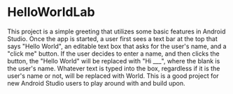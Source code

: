 # HelloWorldLab

This project is a simple greeting that utilizes some basic features in Android Studio. 
Once the app is started, a user first sees a text bar at the top that says "Hello World", an editable text box that asks for the user's name, and a "click me" button.
If the user decides to enter a name, and then clicks the button, the "Hello World" will be replaced with "Hi ___", where the blank is the user's name.
Whatever text is typed into the box, regardless if it is the user's name or not, will be replaced with World.
This is a good project for new Android Studio users to play around with and build upon.

